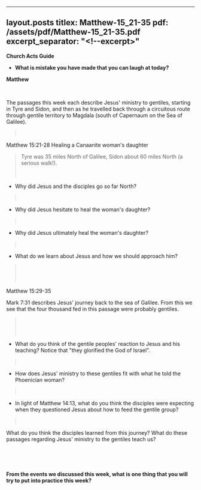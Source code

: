 
---
layout.posts
titlex: Matthew-15_21-35
pdf: /assets/pdf/Matthew-15_21-35.pdf
excerpt_separator: "<!--excerpt>"
---
**Church Acts Guide**

-   **What is mistake you have made that you can laugh at today?**

**Matthew**

 

The passages this week each describe Jesus\' ministry to gentiles,
starting in Tyre and Sidon, and then as he travelled back through a
circuitous route through gentile territory to Magdala (south of
Capernaum on the Sea of Galilee).

>  

Matthew 15:21-28 Healing a Canaanite woman\'s daughter

> Tyre was 35 miles North of Galilee, Sidon about 60 miles North (a
> serious walk!).
>
>  

-   Why did Jesus and the disciples go so far North?

>  

-   Why did Jesus hesitate to heal the woman\'s daughter?

>  

-   Why did Jesus ultimately heal the woman\'s daughter?

>  

-   What do we learn about Jesus and how we should approach him?

>  
>
>  

Matthew 15:29-35

Mark 7:31 describes Jesus' journey back to the sea of Galilee. From this
we see that the four thousand fed in this passage were probably
gentiles.

>  
>
>  

-   What do you think of the gentile peoples' reaction to Jesus and his
    teaching? Notice that \"they glorified the God of Israel\".

>  

-   How does Jesus' ministry to these gentiles fit with what he told the
    Phoenician woman?

>  

-   In light of Matthew 14:13, what do you think the disciples were
    expecting when they questioned Jesus about how to feed the gentile
    group?

>  

What do you think the disciples learned from this journey? What do these
passages regarding Jesus' ministry to the gentiles teach us?

 

 

**From the events we discussed this week, what is one thing that you
will try to put into practice this week?**
